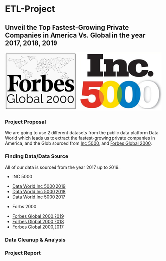 # ETL-Project

## Unveil the Top Fastest-Growing Private Companies in America Vs. Global in the year 2017, 2018, 2019
                          
![ETL_project](Image/combine_images.jpg)  

### Project Proposal
We are going to use 2 different datasets from the public data platform Data World which leads us to extract the fastest-growing private companies in America, and the Glob sourced from [Inc 5000](https://www.inc.com/inc5000/2019/top-private-companies-2019-inc5000.html), and [Forbes Global 2000](https://www.forbes.com/global2000/#6b08d4d8335d). 


### Finding Data/Data Source
All of our data is sourced from the year 2017 up to 2019. 

* INC 5000
 - [Data World Inc 5000,2019](https://data.world/aurielle/inc-5000-2019/workspace/file?filename=inc5000-2019.csv)
 - [Data World Inc 5000,2018](https://data.world/aurielle/inc-5000-2018/workspace/file?filename=inc5000-2018.csv)
 - [Data World Inc 5000,2017](https://data.world/aurielle/inc-5000-2017/workspace/file?filename=inc5000-2017-091317.csv)
 
* Forbs 2000
 - [Forbes Global 2000,2019](https://data.world/aroissues/forbes-global-2000-2008-2019/workspace/file?filename=Forbes+Global+2000+-+2019.csv)
 - [Forbes Global 2000,2018](https://data.world/aroissues/forbes-global-2000-2008-2019/workspace/file?filename=Forbes+Global+2000+-+2018.csv)
 - [Forbes Global 2000,2017](https://data.world/aroissues/forbes-global-2000-2008-2019/workspace/file?filename=Forbes+Global+2000+-+2017.csv)
 
### Data Cleanup & Analysis
### Project Report



